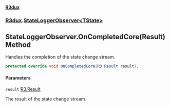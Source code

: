 #### [R3dux](R3dux.md 'R3dux')
### [R3dux](R3dux.md#R3dux 'R3dux').[StateLoggerObserver&lt;TState&gt;](StateLoggerObserver_TState_.md 'R3dux.StateLoggerObserver<TState>')

## StateLoggerObserver<TState>.OnCompletedCore(Result) Method

Handles the completion of the state change stream.

```csharp
protected override void OnCompletedCore(R3.Result result);
```
#### Parameters

<a name='R3dux.StateLoggerObserver_TState_.OnCompletedCore(R3.Result).result'></a>

`result` [R3.Result](https://docs.microsoft.com/en-us/dotnet/api/R3.Result 'R3.Result')

The result of the state change stream.